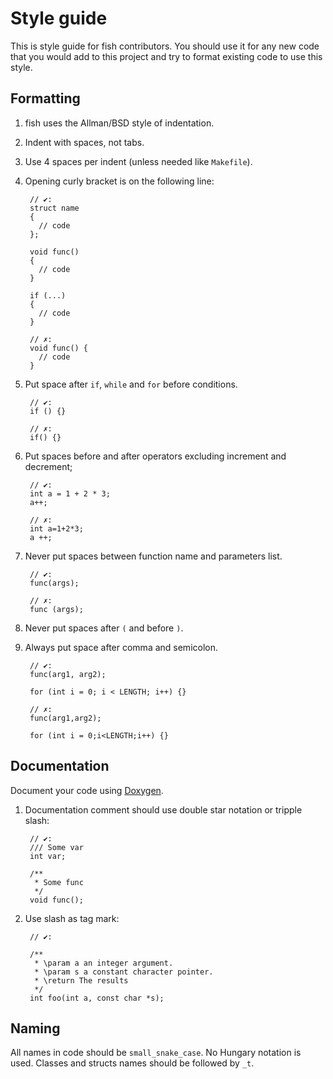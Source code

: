 # Style guide

This is style guide for fish contributors. You should use it for any new code
that you would add to this project and try to format existing code to use this
style.

## Formatting

1. fish uses the Allman/BSD style of indentation.
2. Indent with spaces, not tabs.
3. Use 4 spaces per indent (unless needed like `Makefile`).
4. Opening curly bracket is on the following line:

        // ✔:
        struct name
        {
          // code
        };

        void func()
        {
          // code
        }

        if (...)
        {
          // code
        }

        // ✗:
        void func() {
          // code
        }

5. Put space after `if`, `while` and `for` before conditions.

        // ✔:
        if () {}

        // ✗:
        if() {}

6. Put spaces before and after operators excluding increment and decrement;

        // ✔:
        int a = 1 + 2 * 3;
        a++;

        // ✗:
        int a=1+2*3;
        a ++;

7. Never put spaces between function name and parameters list.

        // ✔:
        func(args);

        // ✗:
        func (args);

8. Never put spaces after `(` and before `)`.
9. Always put space after comma and semicolon.

        // ✔:
        func(arg1, arg2);

        for (int i = 0; i < LENGTH; i++) {}

        // ✗:
        func(arg1,arg2);

        for (int i = 0;i<LENGTH;i++) {}

## Documentation

Document your code using [Doxygen][dox].

1. Documentation comment should use double star notation or tripple slash:

        // ✔:
        /// Some var
        int var;

        /**
         * Some func
         */
        void func();

2. Use slash as tag mark:

        // ✔:

        /**
         * \param a an integer argument.
         * \param s a constant character pointer.
         * \return The results
         */
        int foo(int a, const char *s);

## Naming

All names in code should be `small_snake_case`. No Hungary notation is used.
Classes and structs names should be followed by `_t`.

[dox]: http://www.stack.nl/~dimitri/doxygen/ "Doxygen homepage"
